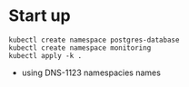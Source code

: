# Start up

``` 
kubectl create namespace postgres-database 
kubectl create namespace monitoring 
kubectl apply -k .
```

* using DNS-1123 namespacies names
  